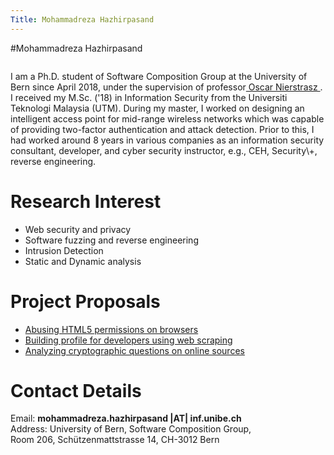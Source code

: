 ```yaml
---
Title: Mohammadreza Hazhirpasand
---
```

#Mohammadreza Hazhirpasand
<div class="contents column span-16"><p>
I am a Ph.D. student of Software Composition Group at the University of Bern since April 2018, under the supervision of professor<a href="/staff/oscar" target"_blank"> Oscar Nierstrasz </a>.
I received my M.Sc. ('18) in Information Security from the Universiti Teknologi Malaysia (UTM). During my master, I worked on designing an intelligent access point for mid-range wireless networks which was capable of providing two-factor authentication and attack detection.
Prior to this, I had worked around 8 years in various companies as an information security consultant, developer, and cyber security instructor, e.g., CEH, Security\+, reverse engineering.

<h1> Research Interest </h1>

-  Web security and privacy
-  Software fuzzing and reverse engineering
-  Intrusion Detection
-  Static and Dynamic analysis

<h1>Project Proposals</h1>

-  [Abusing HTML5 permissions on browsers](/wiki/projects/mastersbachelorsprojects/Abusing-HTML5-permissions-on-browsers)
-  [Building profile for developers using web scraping](/wiki/projects/mastersbachelorsprojects/Building-profile-for-developers-using-web-scraping)
-  [Analyzing cryptographic questions on online sources](/wiki/projects/mastersbachelorsprojects/Analyzing-cryptographic-questions-on-online-sources)



<h1> Contact Details</h1>
<dl><dt> Email: <strong>mohammadreza.hazhirpasand |AT| inf.unibe.ch</strong></dt><dt> Address: University of Bern, Software Composition Group,<br /> Room 206, Schützenmattstrasse 14, CH-3012 Bern</dt>

</dl>

</p>
</div>

</p>
</div>
